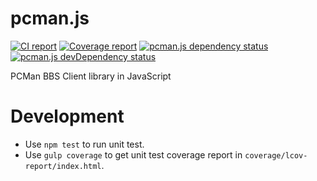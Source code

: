 # pcman.js
[![CI report](https://travis-ci.org/pcman-bbs/pcman.js.svg?branch=master)](https://travis-ci.org/pcman-bbs/pcman.js)
[![Coverage report](https://coveralls.io/repos/pcman-bbs/pcman.js/badge.svg?service=github&branch=master)](https://coveralls.io/github/pcman-bbs/pcman.js?branch=master)
[![pcman.js dependency status](https://david-dm.org/pcman-bbs/pcman.js.svg)](https://david-dm.org/pcman-bbs/pcman.js)
[![pcman.js devDependency status](https://david-dm.org/pcman-bbs/pcman.js/dev-status.svg)](https://david-dm.org/pcman-bbs/pcman.js#info=devDependencies)

PCMan BBS Client library in JavaScript

# Development

*   Use `npm test` to run unit test.
*   Use `gulp coverage` to get unit test coverage report in `coverage/lcov-report/index.html`.

